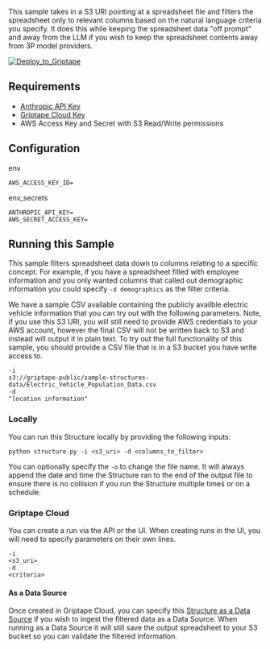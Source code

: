 This sample takes in a S3 URI pointing at a spreadsheet file and filters the spreadsheet only to relevant columns based on the natural language criteria you specify. It does this while keeping the spreadsheet data "off prompt" and away from the LLM if you wish to keep the spreadsheet contents away from 3P model providers.

[![Deploy_to_Griptape](https://github.com/griptape-ai/griptape-cloud/assets/2302515/4fd57873-5c93-44a8-8fa3-ac1bf7d73bcc)](https://cloud.griptape.ai/structures/create?sample-name=griptape-csv-filter&type=sample)

## Requirements

- [Anthropic API Key](https://console.anthropic.com/settings/keys)
- [Griptape Cloud Key](https://cloud.griptape.ai/configuration/api-keys)
- AWS Access Key and Secret with S3 Read/Write permissions

## Configuration

env
```
AWS_ACCESS_KEY_ID=
```

env_secrets
```
ANTHROPIC_API_KEY=
AWS_SECRET_ACCESS_KEY=
```

## Running this Sample

This sample filters spreadsheet data down to columns relating to a specific concept. For example, if you have a spreadsheet filled with employee information and you only wanted columns that called out demographic information you could specify `-d demographics` as the filter criteria.

We have a sample CSV available containing the publicly availble electric vehicle information that you can try out with the following parameters. Note, if you use this S3 URI, you will still need to provide AWS credentials to your AWS account, however the final CSV will not be written back to S3 and instead will output it in plain text. To try out the full functionality of this sample, you should provide a CSV file that is in a S3 bucket you have write access to.

```
-i
s3://griptape-public/sample-structures-data/Electric_Vehicle_Population_Data.csv
-d
"location information"
```

### Locally

You can run this Structure locally by providing the following inputs:

```
python structure.py -i <s3_uri> -d <columns_to_filter>
```

You can optionally specify the `-o` to change the file name. It will always append the date and time the Structure ran to the end of the output file to ensure there is no collision if you run the Structure multiple times or on a schedule.

### Griptape Cloud

You can create a run via the API or the UI. When creating runs in the UI, you will need to specify parameters on their own lines.

```
-i
<s3_uri>
-d
<criteria>
```

#### As a Data Source

Once created in Griptape Cloud, you can specify this [Structure as a Data Source](https://docs.griptape.ai/latest/griptape-cloud/data-sources/create-data-source/#Structure(Experimental)) if you wish to ingest the filtered data as a Data Source. When running as a Data Source it will still save the output spreadsheet to your S3 bucket so you can validate the filtered information.
